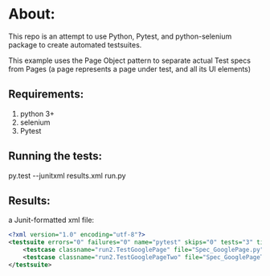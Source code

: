 # About:
This repo is an attempt to use Python, Pytest, and python-selenium package to create automated testsuites.

This example uses the Page Object pattern to separate actual Test specs from Pages (a page represents a page under test, and all its UI elements)

## Requirements:
 1. python 3+
 2. selenium
 3. Pytest

## Running the tests:
  py.test --junitxml results.xml run.py

## Results:
  a Junit-formatted xml file:
  
```xml
<?xml version="1.0" encoding="utf-8"?>
<testsuite errors="0" failures="0" name="pytest" skips="0" tests="3" time="53.296">
    <testcase classname="run2.TestGooglePage" file="Spec_GooglePage.py" line="10" name="test_check_page_title" time="24.370203018188477"></testcase>
    <testcase classname="run2.TestGooglePageTwo" file="Spec_GooglePageTwo.py" line="10" name="test_check_page_title" time="13.750821828842163"></testcase>
</testsuite>
